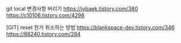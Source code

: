 git local 변경사항 버리기
https://jybaek.tistory.com/380
https://c10106.tistory.com/4298

[GIT] reset 한거 취소하는 방법
https://blankspace-dev.tistory.com/346
https://88240.tistory.com/284
